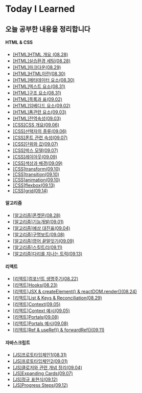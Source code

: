 # Today I Learned

## 오늘 공부한 내용을 정리합니다

#### HTML & CSS

- [[HTML]HTML 개요 (08.28)](./HTML&CSS/HTML개요.md)
- [[HTML]실습환경 세팅(08.28)](./HTML&CSS/실습환경세팅.md)
- [[HTML]마크다운(08.29)](./MarkDown/마크다운.md)
- [[HTML]HTML이란(08.30)](./HTML&CSS/HTML이란.md)
- [[HTML]메타데이터 요소(08.30)](./HTML&CSS/메타데이터요소.md)
- [[HTML]텍스트 요소(08.31)](./HTML&CSS/텍스트요소.md)
- [[HTML]구조 요소(08.31)](./HTML&CSS/구조요소.md)
- [[HTML]목록과 표(09.02)](./HTML&CSS/목록과표.md)
- [[HTML]임베디드 요소(09.02)](./HTML&CSS/임베디드요소.md)
- [[HTML]폼관련 요소(09.03)](./HTML&CSS/폼관련요소.md)
- [[HTML]전역속성(09.03)](./HTML&CSS/전역속성.md)
- [[CSS]CSS 개요(09.06)](./HTML&CSS/CSS개요.md)
- [[CSS]선택자의 종류(09.06)](./HTML&CSS/선택자의종류.md)
- [[CSS]폰트 관련 속성(09.07)](./HTML&CSS/폰트관련속성.md)
- [[CSS]단위와 값(09.07)](./HTML&CSS/단위와값.md)
- [[CSS]박스 모델(09.07)](./HTML&CSS/박스모델.md)
- [[CSS]레이아웃(09.09)](./HTML&CSS/레이아웃.md)
- [[CSS]색상과 배경(09.09)](./HTML&CSS/색상과배경.md)
- [[CSS]transform(09.10)](./HTML&CSS/transform.md)
- [[CSS]transition(09.10)](./HTML&CSS/transition.md)
- [[CSS]animation(09.10)](./HTML&CSS/animation.md)
- [[CSS]flexbox(09.13)](./HTML&CSS/flexbox.md)
- [[CSS]grid(09.14)](./HTML&CSS/grid.md)

#### 알고리즘

- [[알고리즘]폰켓몬(08.28)](https://dohpark.tistory.com/5)
- [[알고리즘]기능개발(09.01)](https://dohpark.tistory.com/8)
- [[알고리즘]예상 대진표(09.04)](./알고리즘/예상대진표.md)
- [[알고리즘]구명보트(09.08)](https://dohpark.tistory.com/12)
- [[알고리즘]영어 끝말잇기(09.09)](https://dohpark.tistory.com/13)
- [[알고리즘]스킬트리(09.11)](https://dohpark.tistory.com/14)
- [[알고리즘]다리를 지나는 트럭(09.13)](https://dohpark.tistory.com/16)

#### 리액트

- [[리액트]컴포넌트 생명주기(08.22)](https://dohpark.tistory.com/2)
- [[리액트]Hooks(08.23)](https://dohpark.tistory.com/3)
- [[리액트]JSX & createElement() & reactDOM.render()(08.24)](https://dohpark.tistory.com/4)
- [[리액트]List & Keys & Reconciliation(08.29)](https://dohpark.tistory.com/6)
- [[리액트]Context(09.05)](https://dohpark.tistory.com/10)
- [[리액트]Context 예시(09.05)](./리액트/contextapipractice)
- [[리액트]Portals(09.08)](https://dohpark.tistory.com/11)
- [[리액트]Portals 예시(09.08)](./리액트/portal)
- [[리액트]Ref & useRef() & forwardRef()(09.11)](https://dohpark.tistory.com/15)

#### 자바스크립트

- [[JS]프로토타입체인1(08.31)](https://dohpark.tistory.com/7)
- [[JS]프로토타입체인2(09.01)](./JavaScript/프로토타입체인.md)
- [[JS]클로저와 관련 개념 정리(09.04)](https://dohpark.tistory.com/9)
- [[JS]Expanding Cards(09.07)](https://github.com/dohpark/50days/tree/main/Day1)
- [[JS]정규 표현식(09.12)](./JavaScript/RegExp.md)
- [[JS]Progress Steps(09.12)](https://github.com/dohpark/50days/tree/main/Day2)
